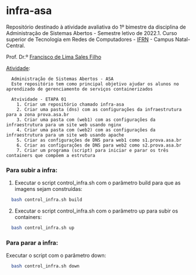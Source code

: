 # infra-asa

Repositório destinado à atividade avaliativa do 1º bimestre da disciplina de Administração de Sistemas Abertos - Semestre letivo de 2022.1. Curso superior de Tecnologia em Redes de Computadores - [IFRN](https://portal.ifrn.edu.br) - Campus Natal-Central.

Prof. Dr.º [Francisco de Lima Sales Filho](https://github.com/salesfilho)

[Atividade](https://github.com/salesfilho/asa):
```
  Administração de Sistemas Abertos - ASA
  Este repositório tem como principal objetivo ajudar os alunos no aprendizado de gerenciamento de serviços containerizados

  Atvividade - ETAPA 01
    1. Criar um repositório chamado infra-asa
    2. Criar uma pasta (dns) com as configurações da infraestrutura para a zona prova.asa.br
    3. Criar uma pasta com (web1) com as configurações da infraestrutura para um site web usando nginx
    4. Criar uma pasta com (web2) com as configurações da infraestrutura para um site web usando apache
    5. Criar as configurações de DNS para web1 como s1.prova.asa.br
    6. Criar as configurações de DNS para web2 como s2.prova.asa.br
    7. Criar um programa (script) para iniciar e parar os três containers que compõem a estrutura
```
### Para subir a infra:

1. Executar o script control_infra.sh com o parâmetro build para que as imagens sejam construídas:

```sh
  bash control_infra.sh build
```

2. Executar o script control_infra.sh com o parâmetro up para subir os containers:
```sh
  bash control_infra.sh up
```
### Para parar a infra:

Executar o script com o parâmetro down:
```sh
  bash control_infra.sh down
```
